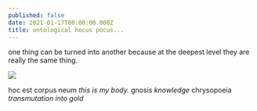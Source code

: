```yaml
---
published: false
date: 2021-01-17T00:00:00.000Z
title: ontological hocus pocus...
---
```

one thing can be turned into another because at the deepest level they are really the same thing. 

![]({{site.baseurl}}/_images/ceramics1.jpg)

hoc est corpus neum 
_this is my body._
gnosis
_knowledge_
chrysopoeia
_transmutation into gold_
